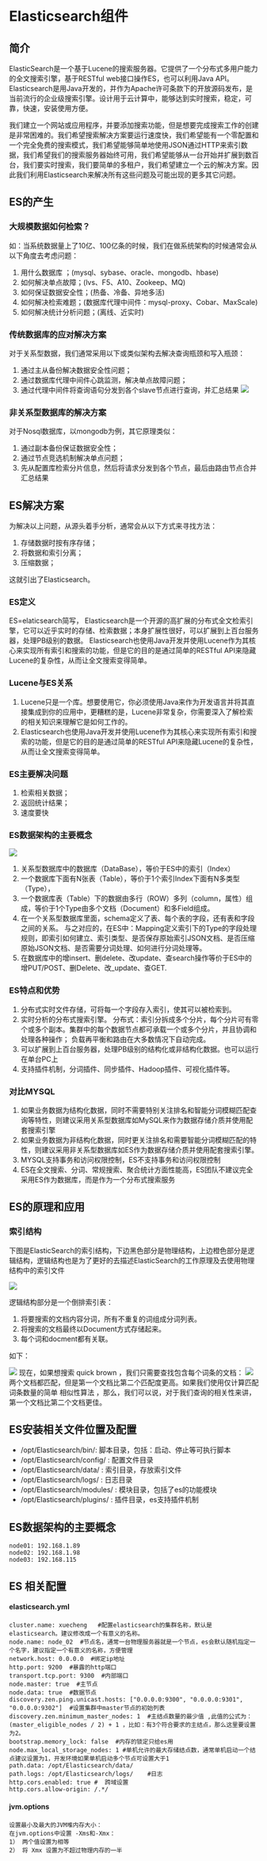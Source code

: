 # Elasticsearch组件

## 简介

ElasticSearch是一个基于Lucene的搜索服务器。它提供了一个分布式多用户能力的全文搜索引擎，基于RESTful web接口操作ES，也可以利用Java API。Elasticsearch是用Java开发的，并作为Apache许可条款下的开放源码发布，是当前流行的企业级搜索引擎。设计用于云计算中，能够达到实时搜索，稳定，可靠，快速，安装使用方便。

我们建立一个网站或应用程序，并要添加搜索功能，但是想要完成搜索工作的创建是非常困难的。我们希望搜索解决方案要运行速度快，我们希望能有一个零配置和一个完全免费的搜索模式，我们希望能够简单地使用JSON通过HTTP来索引数据，我们希望我们的搜索服务器始终可用，我们希望能够从一台开始并扩展到数百台，我们要实时搜索，我们要简单的多租户，我们希望建立一个云的解决方案。因此我们利用Elasticsearch来解决所有这些问题及可能出现的更多其它问题。

## ES的产生

### 大规模数据如何检索？
如：当系统数据量上了10亿、100亿条的时候，我们在做系统架构的时候通常会从以下角度去考虑问题：

1. 用什么数据库 ；(mysql、sybase、oracle、mongodb、hbase)
2. 如何解决单点故障；(lvs、F5、A10、Zookeep、MQ)
3. 如何保证数据安全性；(热备、冷备、异地多活)
4. 如何解决检索难题；(数据库代理中间件：mysql-proxy、Cobar、MaxScale)
5. 如何解决统计分析问题；(离线、近实时)

### 传统数据库的应对解决方案

对于关系型数据，我们通常采用以下或类似架构去解决查询瓶颈和写入瓶颈：

1. 通过主从备份解决数据安全性问题；
2. 通过数据库代理中间件心跳监测，解决单点故障问题；
3. 通过代理中间件将查询语句分发到各个slave节点进行查询，并汇总结果
![](./img/es传统数据库的应对解决方案.png)

### 非关系型数据库的解决方案
对于Nosql数据库，以mongodb为例，其它原理类似：

1.  通过副本备份保证数据安全性；
2.  通过节点竞选机制解决单点问题；
3.  先从配置库检索分片信息，然后将请求分发到各个节点，最后由路由节点合并汇总结果


## ES解决方案
为解决以上问题，从源头着手分析，通常会从以下方式来寻找方法：

1. 存储数据时按有序存储；
2. 将数据和索引分离；
3. 压缩数据；

这就引出了Elasticsearch。

### ES定义

ES=elaticsearch简写， Elasticsearch是一个开源的高扩展的分布式全文检索引擎，它可以近乎实时的存储、检索数据；本身扩展性很好，可以扩展到上百台服务器，处理PB级别的数据。
Elasticsearch也使用Java开发并使用Lucene作为其核心来实现所有索引和搜索的功能，但是它的目的是通过简单的RESTful API来隐藏Lucene的复杂性，从而让全文搜索变得简单。

### Lucene与ES关系

1. Lucene只是一个库。想要使用它，你必须使用Java来作为开发语言并将其直接集成到你的应用中，更糟糕的是，Lucene非常复杂，你需要深入了解检索的相关知识来理解它是如何工作的。
2. Elasticsearch也使用Java开发并使用Lucene作为其核心来实现所有索引和搜索的功能，但是它的目的是通过简单的RESTful API来隐藏Lucene的复杂性，从而让全文搜索变得简单。

### ES主要解决问题

1. 检索相关数据；
2. 返回统计结果；
3. 速度要快

### ES数据架构的主要概念
![](./img/ES数据架构的主要概念.png)

1.  关系型数据库中的数据库（DataBase），等价于ES中的索引（Index）
2. 一个数据库下面有N张表（Table），等价于1个索引Index下面有N多类型（Type），
3. 一个数据库表（Table）下的数据由多行（ROW）多列（column，属性）组成，等价于1个Type由多个文档（Document）和多Field组成。
4. 在一个关系型数据库里面，schema定义了表、每个表的字段，还有表和字段之间的关系。 与之对应的，在ES中：Mapping定义索引下的Type的字段处理规则，即索引如何建立、索引类型、是否保存原始索引JSON文档、是否压缩原始JSON文档、是否需要分词处理、如何进行分词处理等。
5. 在数据库中的增insert、删delete、改update、查search操作等价于ES中的增PUT/POST、删Delete、改_update、查GET.

### ES特点和优势

1. 分布式实时文件存储，可将每一个字段存入索引，使其可以被检索到。
2. 实时分析的分布式搜索引擎。
分布式：索引分拆成多个分片，每个分片可有零个或多个副本。集群中的每个数据节点都可承载一个或多个分片，并且协调和处理各种操作；
负载再平衡和路由在大多数情况下自动完成。
3. 可以扩展到上百台服务器，处理PB级别的结构化或非结构化数据。也可以运行在单台PC上
4. 支持插件机制，分词插件、同步插件、Hadoop插件、可视化插件等。

### 对比MYSQL

1. 如果业务数据为结构化数据，同时不需要特别关注排名和智能分词模糊匹配查询等特性，则建议采用关系型数据库如MySQL来作为数据存储介质并使用配套搜索引擎
2. 如果业务数据为非结构化数据，同时更关注排名和需要智能分词模糊匹配的特性，则建议采用非关系型数据库如ES作为数据存储介质并使用配套搜索引擎。
3. MYSQL支持事务和访问权限控制，ES不支持事务和访问权限控制
4. ES在全文搜索、分词、常规搜索、聚合统计方面性能高，ES团队不建议完全采用ES作为数据库，而是作为一个分布式搜索服务

## ES的原理和应用
### 索引结构
下图是ElasticSearch的索引结构，下边黑色部分是物理结构，上边橙色部分是逻辑结构，逻辑结构也是为了更好的去描述ElasticSearch的工作原理及去使用物理结构中的索引文件

![](./img/索引结构.png)

逻辑结构部分是一个倒排索引表：

1. 将要搜索的文档内容分词，所有不重复的词组成分词列表。
2. 将搜索的文档最终以Document方式存储起来。
3. 每个词和docment都有关联。

如下：

![](./img/倒排索引表.png)
现在，如果想搜索 quick brown ，我们只需要查找包含每个词条的文档：
![](./img/倒排索引表2.png)
两个文档都匹配，但是第一个文档比第二个匹配度更高。如果我们使用仅计算匹配词条数量的简单 相似性算法 ，那么，我们可以说，对于我们查询的相关性来讲，第一个文档比第二个文档更佳。

## ES安装相关文件位置及配置

* /opt/Elasticsearch/bin/: 脚本目录，包括：启动、停止等可执行脚本
* /opt/Elasticsearch/config/ : 配置文件目录
* /opt/Elasticsearch/data/ : 索引目录，存放索引文件
* /opt/Elasticsearch/logs/ : 日志目录
* /opt/Elasticsearch/modules/ : 模块目录，包括了es的功能模块
* /opt/Elasticsearch/plugins/ : 插件目录，es支持插件机制

## ES数据架构的主要概念
	node01:	192.168.1.89  
	node02:	192.168.1.98 
	node03:	192.168.115
	

## ES 相关配置 <br/>

#### elasticsearch.yml
	cluster.name: xuecheng   #配置elasticsearch的集群名称，默认是elasticsearch。建议修改成一个有意义的名称。
	node.name: node_02  #节点名，通常一台物理服务器就是一个节点，es会默认随机指定一个名字，建议指定一个有意义的名称，方便管理
	network.host: 0.0.0.0  #绑定ip地址
	http.port: 9200  #暴露的http端口
	transport.tcp.port: 9300  #内部端口
	node.master: true  #主节点
	node.data: true  #数据节点
	discovery.zen.ping.unicast.hosts: ["0.0.0.0:9300", "0.0.0.0:9301", "0.0.0.0:9302"]  #设置集群中master节点的初始列表
	discovery.zen.minimum_master_nodes: 1  #主结点数量的最少值 ,此值的公式为：(master_eligible_nodes / 2) + 1 ，比如：有3个符合要求的主结点，那么这里要设置为2。
	bootstrap.memory_lock: false  #内存的锁定只给es用
	node.max_local_storage_nodes: 1 #单机允许的最大存储结点数，通常单机启动一个结点建议设置为1，开发环境如果单机启动多个节点可设置大于1
	path.data: /opt/Elasticsearch/data/ 
	path.logs: /opt/Elasticsearch/logs/    #日志
	http.cors.enabled: true #  跨域设置
	http.cors.allow‐origin: /.*/  

####  jvm.options
	设置最小及最大的JVM堆内存大小：
	在jvm.options中设置 -Xms和-Xmx：
	1） 两个值设置为相等
	2） 将 Xmx 设置为不超过物理内存的一半
	
	

